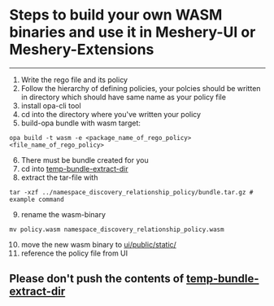 # Steps to build your own WASM binaries and use it in Meshery-UI or Meshery-Extensions

---

1. Write the rego file and its policy
2. Follow the hierarchy of defining policies, your polcies should be written in directory which should have same name as your policy file
3. install opa-cli tool
4. cd into the directory where you've written your policy
5. build-opa bundle with wasm target:

```
opa build -t wasm -e <package_name_of_rego_policy> <file_name_of_rego_policy>
```

6. There must be bundle created for you
7. cd into [temp-bundle-extract-dir](./policies/temp-bundle-extract-dir/)
8. extract the tar-file with

```
tar -xzf ../namespace_discovery_relationship_policy/bundle.tar.gz # example command
```

9. rename the wasm-binary

```
mv policy.wasm namespace_discovery_relationship_policy.wasm
```

10. move the new wasm binary to [ui/public/static/](../ui/public/static/)
11. reference the policy file from UI

## Please don't push the contents of [temp-bundle-extract-dir](./policies/temp-bundle-extract-dir/)
